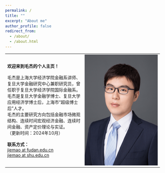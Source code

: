```yaml
---
permalink: /
title: ""
excerpt: "About me"
author_profile: false
redirect_from: 
  - /about/
  - /about.html
---
```



<table width= "100%" frame=void>
<tr>
<td width= "50%" ><strong>欢迎来到毛杰的个人主页！</strong> <br><br>毛杰是上海大学经济学院金融系讲师、复旦大学金融研究中心兼职研究员，曾任职于复旦大学经济学院国际金融系。<br>毛杰是复旦大学金融学博士、复旦大学应用经济学博士后，上海市“超级博士后”人才。<br>毛杰的主要研究方向包括金融市场微观结构、连续时间宏观经济金融、连续时间金融、资产定价理论与实证。<br>
（更新时间：2024年10月）<br>
  <br> <strong>联系方式：</strong><br> <a href="mailto:jiemao@fudan.edu.cn"> jiemao at fudan.edu.cn </a> <br> <a href="mailto:jiemao@shu.edu.cn">jiemao at shu.edu.cn </a>
  </td>
<td width= "50%" ><img src="/images/bio.png" height="360" width="240"></td>
</tr>
<table>

